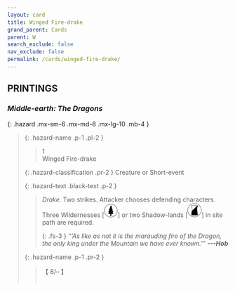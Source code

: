 ```yaml
---
layout: card
title: Winged Fire-drake
grand_parent: Cards
parent: W
search_exclude: false
nav_exclude: false
permalink: /cards/winged-fire-drake/
---
```


## PRINTINGS


### _Middle-earth: The Dragons_

{: .hazard .mx-sm-6 .mx-md-8 .mx-lg-10 .mb-4 }
> {: .hazard-name .p-1 .pl-2 }
> > <div class="hazard-mp">1</div>
> > <div class="card-name">Winged Fire-drake</div>
>
> {: .hazard-classification .pr-2 }
> Creature or Short-event
>
> {: .hazard-text .black-text .p-2 }
> > _Drake._ Two strikes. Attacker chooses defending characters. Three Wildernesses \[![](/assets/images/wilderness.svg)] or two Shadow-lands \[![](/assets/images/shadow-land.svg)] in site path are required. 
> > 
> > {: .fs-3 } 
> > _“‘As like as not it is the marauding fire of the Dragon, the only king under the Mountain we have ever known.’”_ ***---&#65279;Hob*** 
>
> {: .hazard-name .p-1 .pr-2 }
> > <div class="card-shield">【 8/&ndash; 】</div>
> > <div class="card-corruption">&nbsp;</div>
